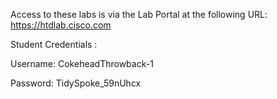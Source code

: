 Access to these labs is via the Lab Portal at the following URL: https://htdlab.cisco.com
 
Student Credentials :

Username: CokeheadThrowback-1

Password: TidySpoke_59nUhcx

 
